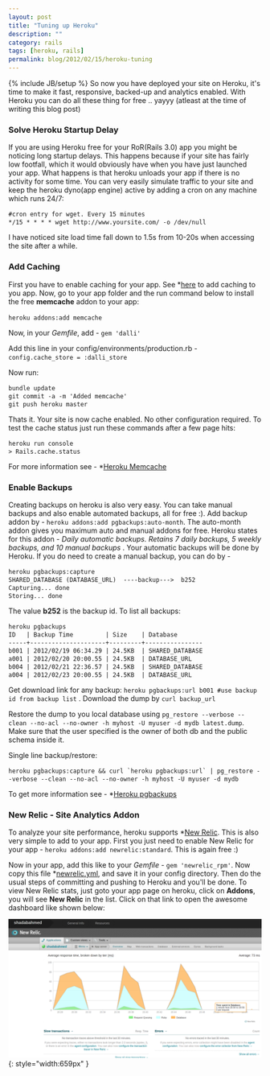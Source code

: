 ```yaml
---
layout: post
title: "Tuning up Heroku"
description: ""
category: rails
tags: [heroku, rails]
permalink: blog/2012/02/15/heroku-tuning
---
```


{% include JB/setup %}
So now you have deployed your site on Heroku, it's time to make it fast, responsive, backed-up and analytics enabled. With Heroku you can do all these thing for free .. yayyy (atleast at the time of writing this blog post)

### Solve Heroku Startup Delay

If you are using Heroku free for your RoR(Rails 3.0) app you might be noticing long startup delays. This happens because if your site has fairly low footfall, which it would obviously have when you have just launched your app. What happens is that heroku unloads your app if there is no activity for some time. You can very easily simulate traffic to your site and keep the heroku dyno(app engine) active by adding a cron on any machine which runs 24/7:

    #cron entry for wget. Every 15 minutes
    */15 * * * * wget http://www.yoursite.com/ -o /dev/null

I have noticed site load time fall down to 1.5s from 10-20s when accessing the site after a while.

### Add Caching

First you have to enable caching for your app. See \*[here](http://guides.rubyonrails.org/caching_with_rails.html*) to add caching to you app. Now, go to your app folder and the run command below to install the free **memcache** addon to your app:

`heroku addons:add memcache`

Now, in your *Gemfile*, add - `gem 'dalli'`

Add this line in your config/environments/production.rb - `config.cache_store = :dalli_store`

Now run:

    bundle update
    git commit -a -m 'Added memcache'
    git push heroku master

Thats it. Your site is now cache enabled. No other configuration required. To test the cache status just run these commands after a few page hits:

    heroku run console
    > Rails.cache.status

For more information see - \*[Heroku Memcache](http://devcenter.heroku.com/articles/memcache*)

### Enable Backups

Creating backups on heroku is also very easy. You can take manual backups and also enable automated backups, all for free :). Add backup addon by - `heroku addons:add pgbackups:auto-month`. The auto-month addon gives you maximum auto and manual addons for free. Heroku states for this addon - *Daily automatic backups. Retains 7 daily backups, 5 weekly backups, and 10 manual backups* . Your automatic backups will be done by Heroku. If you do need to create a manual backup, you can do by -

    heroku pgbackups:capture
    SHARED_DATABASE (DATABASE_URL)  ----backup--->  b252
    Capturing... done
    Storing... done

The value **b252** is the backup id. To list all backups:

    heroku pgbackups
    ID   | Backup Time         | Size    | Database
    -----+---------------------+---------+----------------
    b001 | 2012/02/19 06:34.29 | 24.5KB  | SHARED_DATABASE
    a001 | 2012/02/20 20:00.55 | 24.5KB  | DATABASE_URL
    b004 | 2012/02/21 22:36.57 | 24.5KB  | SHARED_DATABASE
    a004 | 2012/02/23 20:00.55 | 24.5KB  | DATABASE_URL

Get download link for any backup: `heroku pgbackups:url b001 #use backup id from backup list` .
Download the dump by `curl backup_url`

Restore the dump to you local database using `pg_restore --verbose --clean --no-acl --no-owner -h myhost -U myuser -d mydb latest.dump`. Make sure that the user specified is the owner of both db and the public schema inside it.

Single line backup/restore:

    heroku pgbackups:capture && curl `heroku pgbackups:url` | pg_restore --verbose --clean --no-acl --no-owner -h myhost -U myuser -d mydb

To get more information see - \*[Heroku pgbackups](http://devcenter.heroku.com/articles/pgbackups*)

### New Relic - Site Analytics Addon

To analyze your site performance, heroku supports \*[New Relic](http://newrelic.com/*). This is also very simple to add to your app. First you just need to enable New Relic for your app - `heroku addons:add newrelic:standard`. This is again free :)

Now in your app, add this like to your *Gemfile* - `gem 'newrelic_rpm'`. Now copy this file \*[newrelic.yml](https://raw.github.com/gist/1356704/c4ed42dba2d0df80b913b1869374f99cc2ea9cc1/newrelic.yml*), and save it in your config directory. Then do the usual steps of committing and pushing to Heroku and you'll be done. To view New Relic stats, just goto your app page on heroku, click on **Addons**, you will see **New Relic** in the list. Click on that link to open the awesome dashboard like shown below:

![](/assets/images/KJuG8zY.png){: style="width:659px" }
